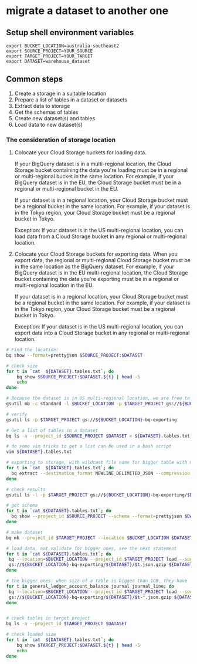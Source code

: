 # migrate a dataset to another one

## Setup shell environment variables
```shell
export BUCKET_LOCATION=australia-southeast2
export SOURCE_PROJECT=YOUR_SOURCE
export TARGET_PROJECT=YOUR_TARGET
export DATASET=warehouse_dataset
```

## Common steps
1. Create a storage in a suitable location
2. Prepare a list of tables in a dataset or datasets
3. Extract data to storage
3. Get the schemas of tables
4. Create new dataset(s) and tables
5. Load data to new dataset(s)

### The consideration of storage location
1. Colocate your Cloud Storage buckets for loading data.

   If your BigQuery dataset is in a multi-regional location, the Cloud Storage bucket containing the data you're loading must be in a regional or multi-regional bucket in the same location. For example, if your BigQuery dataset is in the EU, the Cloud Storage bucket must be in a regional or multi-regional bucket in the EU.

   If your dataset is in a regional location, your Cloud Storage bucket must be a regional bucket in the same location. For example, if your dataset is in the Tokyo region, your Cloud Storage bucket must be a regional bucket in Tokyo.

   Exception: If your dataset is in the US multi-regional location, you can load data from a Cloud Storage bucket in any regional or multi-regional location.

2. Colocate your Cloud Storage buckets for exporting data.
   When you export data, the regional or multi-regional Cloud Storage bucket must be in the same location as the BigQuery dataset. For example, if your BigQuery dataset is in the EU multi-regional location, the Cloud Storage bucket containing the data you're exporting must be in a regional or multi-regional location in the EU.

   If your dataset is in a regional location, your Cloud Storage bucket must be a regional bucket in the same location. For example, if your dataset is in the Tokyo region, your Cloud Storage bucket must be a regional bucket in Tokyo.

   Exception: If your dataset is in the US multi-regional location, you can export data into a Cloud Storage bucket in any regional or multi-regional location.

```bash
# Find the location:
bq show --format=prettyjson $SOURCE_PROJECT:$DATASET

# check size
for t in `cat  ${DATASET}.tables.txt`; do
    bq show $SOURCE_PROJECT:$DATASET.${t} | head -5
    echo
done

# Because the dataset is in US multi-regional location, we are free to export to anywhere
gsutil mb -c standard -l $BUCKET_LOCATION -p $TARGET_PROJECT gs://${BUCKET_LOCATION}-bq-exporting

# verify
gsutil ls -p $TARGET_PROJECT gs://${BUCKET_LOCATION}-bq-exporting

# Get a list of tables in a dataset
bq ls -a --project_id $SOURCE_PROJECT $DATASET > ${DATASET}.tables.txt

# do some vim tricks to get a list can be used in a bash script
vim ${DATASET}.tables.txt

# exporting to storage, with wildcast file name for bigger table with more than 1 GB data
for t in `cat  ${DATASET}.tables.txt`; do
  bq extract --destination_format NEWLINE_DELIMITED_JSON --compression GZIP ${SOURCE_PROJECT}:${DATASET}.$t gs://${BUCKET_LOCATION}-bq-exporting/${DATASET}/${t}-*.json.gzip &
done

# check results
gsutil ls -l -p $TARGET_PROJECT gs://${BUCKET_LOCATION}-bq-exporting/$DATASET

# get schema
for t in `cat ${DATASET}.tables.txt`; do
  bq show --project_id $SOURCE_PROJECT --schema --format=prettyjson $DATASET.$t > ${DATASET}_schemas/${t}_schema.json &
done

# make dataset
bq mk --project_id $TARGET_PROJECT --location $BUCKET_LOCATION $DATASET

# load data, not validate for bigger ones, see the next statement
for t in `cat ${DATASET}.tables.txt`; do
 bq --location=$BUCKET_LOCATION --project_id $TARGET_PROJECT load --source_format=NEWLINE_DELIMITED_JSON ${DATASET}.$t \
 gs://${BUCKET_LOCATION}-bq-exporting/${DATASET}/$t.json.gzip ${DATASET}_schemas/${t}_schema.json &
done

# the bigger ones: when size of a table is bigger than 1GB, they have `-*.json` extension
for t in general_ledger_account_balance journal journal_line; do
 bq --location=$BUCKET_LOCATION --project_id $TARGET_PROJECT load --source_format=NEWLINE_DELIMITED_JSON ${DATASET}.$t \
 gs://${BUCKET_LOCATION}-bq-exporting/${DATASET}/$t-*.json.gzip ${DATASET}_schemas/${t}_schema.json &
done


# check tables in target project
bq ls -a --project_id $TARGET_PROJECT $DATASET

# check loaded size
for t in `cat  ${DATASET}.tables.txt`; do
    bq show $TARGET_PROJECT:$DATASET.${t} | head -5
    echo
done
```